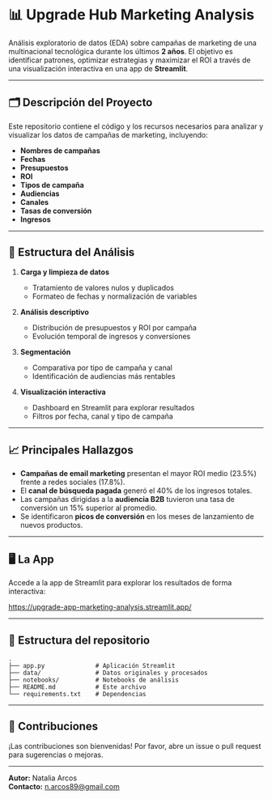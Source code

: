 # 📊 Upgrade Hub Marketing Analysis

Análisis exploratorio de datos (EDA) sobre campañas de marketing de una multinacional tecnológica durante los últimos **2 años**. El objetivo es identificar patrones, optimizar estrategias y maximizar el ROI a través de una visualización interactiva en una app de **Streamlit**.

---

## 🗂️ Descripción del Proyecto

Este repositorio contiene el código y los recursos necesarios para analizar y visualizar los datos de campañas de marketing, incluyendo:

- **Nombres de campañas**
- **Fechas**
- **Presupuestos**
- **ROI**
- **Tipos de campaña**
- **Audiencias**
- **Canales**
- **Tasas de conversión**
- **Ingresos**

---

## 🚀 Estructura del Análisis

1. **Carga y limpieza de datos**
    - Tratamiento de valores nulos y duplicados
    - Formateo de fechas y normalización de variables

2. **Análisis descriptivo**
    - Distribución de presupuestos y ROI por campaña
    - Evolución temporal de ingresos y conversiones

3. **Segmentación**
    - Comparativa por tipo de campaña y canal
    - Identificación de audiencias más rentables

4. **Visualización interactiva**
    - Dashboard en Streamlit para explorar resultados
    - Filtros por fecha, canal y tipo de campaña

---

## 📈 Principales Hallazgos

- **Campañas de email marketing** presentan el mayor ROI medio (23.5%) frente a redes sociales (17.8%).
- El **canal de búsqueda pagada** generó el 40% de los ingresos totales.
- Las campañas dirigidas a la **audiencia B2B** tuvieron una tasa de conversión un 15% superior al promedio.
- Se identificaron **picos de conversión** en los meses de lanzamiento de nuevos productos.

---

## 🖥️ La App

Accede a la app de Streamlit para explorar los resultados de forma interactiva:

https://upgrade-app-marketing-analysis.streamlit.app/

---

## 📁 Estructura del repositorio

```
.
├── app.py              # Aplicación Streamlit
├── data/               # Datos originales y procesados
├── notebooks/          # Notebooks de análisis
├── README.md           # Este archivo
└── requirements.txt    # Dependencias
```

---

## 🤝 Contribuciones

¡Las contribuciones son bienvenidas! Por favor, abre un issue o pull request para sugerencias o mejoras.

---

**Autor:** Natalia Arcos  
**Contacto:** n.arcos89@gmail.com

